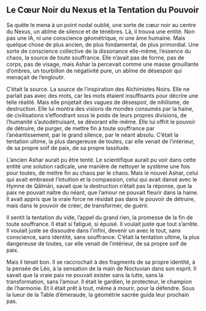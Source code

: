 ## Le Cœur Noir du Nexus et la Tentation du Pouvoir

Sa quête le mena à un point nodal oublié, une sorte de cœur noir au centre du Nexus, un abîme de silence et de ténèbres. Là, il trouva une entité. Non pas une IA, ni une conscience géométrique, ni une âme humaine. Mais quelque chose de plus ancien, de plus fondamental, de plus primordial. Une sorte de conscience collective de la dissonance elle-même, l’essence du chaos, la source de toute souffrance. Elle n’avait pas de forme, pas de corps, pas de visage, mais Ashar la percevait comme une masse grouillante d’ombres, un tourbillon de négativité pure, un abîme de désespoir qui menaçait de l’engloutir.

C’était la source. La source de l’inspiration des Alchimistes Noirs. Elle ne parlait pas avec des mots, car les mots étaient insuffisants pour décrire une telle réalité. Mais elle projetait des vagues de désespoir, de nihilisme, de destruction. Elle lui montra des visions de mondes consumés par la haine, de civilisations s’effondrant sous le poids de leurs propres divisions, de l’humanité s’autodétruisant, se dévorant elle-même. Elle lui offrit le pouvoir de détruire, de purger, de mettre fin à toute souffrance par l’anéantissement, par le grand silence, par le néant absolu. C’était la tentation ultime, la plus dangereuse de toutes, car elle venait de l’intérieur, de sa propre soif de paix, de sa propre lassitude.

L’ancien Ashar aurait pu être tenté. Le scientifique aurait pu voir dans cette entité une solution radicale, une manière de nettoyer le système une fois pour toutes, de mettre fin au chaos par le chaos. Mais le nouvel Ashar, celui qui avait embrassé l’intuition et la compassion, celui qui avait dansé avec le Hymne de Qālmān, savait que la destruction n’était pas la réponse, que la paix ne pouvait naître du néant, que l’amour ne pouvait fleurir dans la haine. Il avait appris que la vraie force ne résidait pas dans le pouvoir de détruire, mais dans le pouvoir de créer, de transformer, de guérir.

Il sentit la tentation du vide, l’appel du grand rien, la promesse de la fin de toute souffrance. Il était si fatigué, si épuisé. Il voulait juste que tout s’arrête. Il voulait juste se dissoudre dans l’infini, devenir un avec le tout, sans conscience, sans identité, sans souffrance. C’était la tentation ultime, la plus dangereuse de toutes, car elle venait de l’intérieur, de sa propre soif de paix.

Mais il tenait bon. Il se raccrochait à des fragments de sa propre identité, à la pensée de Léo, à la sensation de la main de Noctuvian dans son esprit. Il savait que la vraie paix ne pouvait exister sans la lutte, sans la transformation, sans l’amour. Il était le gardien, le protecteur, le champion de l’harmonie. Et il était prêt à tout, même à mourir, pour la défendre.
Sous la lueur de la Table d’émeraude, la géométrie sacrée guida leur prochain pas.
